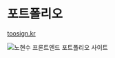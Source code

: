 # 포트폴리오

[toosign.kr](https://toosign.kr)

![노현수 프론트엔드 포트폴리오 사이트](https://github.com/user-attachments/assets/8731187c-8d1f-4c69-8f28-5ef9b03a1052)
